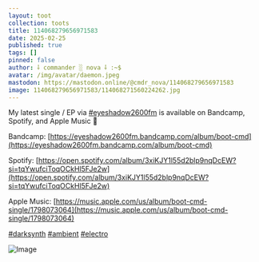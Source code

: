 ```yaml
---
layout: toot
collection: toots
title: 114068279656971583
date: 2025-02-25
published: true
tags: []
pinned: false
author: ⸸ commander ░ nova ⸸ :~$
avatar: /img/avatar/daemon.jpeg
mastodon: https://mastodon.online/@cmdr_nova/114068279656971583
image: 114068279656971583/114068271560224262.jpg
---
```


My latest single / EP via [#eyeshadow2600fm](https://mastodon.online/tags/eyeshadow2600fm) is available on Bandcamp, Spotify, and Apple Music 🎹

Bandcamp: [https://eyeshadow2600fm.bandcamp.com/album/boot-cmd](https://eyeshadow2600fm.bandcamp.com/album/boot-cmd)

Spotify: [https://open.spotify.com/album/3xiKJY1l55d2blp9nqDcEW?si=tqYwufciToqOCkHl5FJe2w](https://open.spotify.com/album/3xiKJY1l55d2blp9nqDcEW?si=tqYwufciToqOCkHl5FJe2w)

Apple Music: [https://music.apple.com/us/album/boot-cmd-single/1798073064](https://music.apple.com/us/album/boot-cmd-single/1798073064)

[#darksynth](https://mastodon.online/tags/darksynth) [#ambient](https://mastodon.online/tags/ambient) [#electro](https://mastodon.online/tags/electro)

<img src="/toots/114068279656971583/114068271560224262.jpg" alt="Image">
